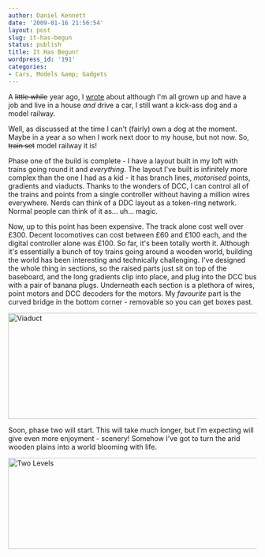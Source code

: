 ```yaml
---
author: Daniel Kennett
date: '2009-01-16 21:56:54'
layout: post
slug: it-has-begun
status: publish
title: It Has Begun!
wordpress_id: '191'
categories:
- Cars, Models &amp; Gadgets
---
```


A <del>little while</del> year ago, I <a href="http://danielkennett.org/blog/2008/01/unavoidable-regression/">wrote</a> about although I'm all grown up and have a job and live in a house <i>and</i> drive a car, I still want a kick-ass dog and a model railway.

Well, as discussed at the time I can't (fairly) own a dog at the moment. Maybe in a year a so when I work next door to my house, but not now. So, <del>train set</del> model railway it is!

Phase one of the build is complete - I have a layout built in my loft with trains going round it and <em>everything</em>. The layout I've built is infinitely more complex than the one I had as a kid - it has branch lines, <em>motorised</em> points, gradients and viaducts. Thanks to the wonders of DCC, I can control all of the trains and points from a single controller without having a million wires everywhere. Nerds can think of a DDC layout as a token-ring network. Normal people can think of it as... uh... magic.

Now, up to this point has been expensive. The track alone cost well over £300. Decent locomotives can cost between £60 and £100 each, and the digital controller alone was £100. So far, it's been totally worth it. Although it's essentially a bunch of toy trains going around a wooden world, building the world has been interesting and technically challenging. I've designed the whole thing in sections, so the raised parts just sit on top of the baseboard, and the long gradients clip into place, and plug into the DCC bus with a pair of banana plugs. Underneath each section is a plethora of wires, point motors and DCC decoders for the motors. My <em>favourite</em> part is the curved bridge in the bottom corner - removable so you can get boxes past.

<img src="http://danielkennett.org/pictures/for_posts/2009/01/img_3961.jpg" alt="Viaduct" title="Viaduct" width="540" height="215" class="aligncenter size-full wp-image-195" />

Soon, phase two will start. This will take much longer, but I'm expecting will give even more enjoyment - scenery! Somehow I've got to turn the arid wooden plains into a world blooming with life. 

<img src="http://danielkennett.org/pictures/for_posts/2009/01/img_3969.jpg" alt="Two Levels" title="Two Levels" width="540" height="185" class="aligncenter size-full wp-image-196" />
